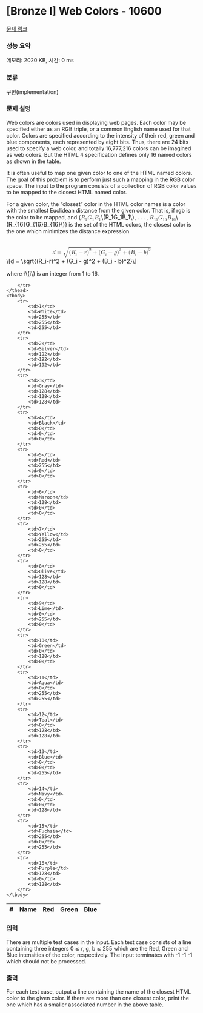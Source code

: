 # [Bronze I] Web Colors - 10600 

[문제 링크](https://www.acmicpc.net/problem/10600) 

### 성능 요약

메모리: 2020 KB, 시간: 0 ms

### 분류

구현(implementation)

### 문제 설명

<p>Web colors are colors used in displaying web pages. Each color may be specified either as an RGB triple, or a common English name used for that color. Colors are specified according to the intensity of their red, green and blue components, each represented by eight bits. Thus, there are 24 bits used to specify a web color, and totally 16,777,216 colors can be imagined as web colors. But the HTML 4 specification defines only 16 named colors as shown in the table.</p>

<p>It is often useful to map one given color to one of the HTML named colors. The goal of this problem is to perform just such a mapping in the RGB color space. The input to the program consists of a collection of RGB color values to be mapped to the closest HTML named color.</p>

<p>For a given color, the “closest” color in the HTML color names is a color with the smallest Euclidean distance from the given color. That is, if rgb is the color to be mapped, and {<mjx-container class="MathJax" jax="CHTML" style="font-size: 109%; position: relative;"><mjx-math class="MJX-TEX" aria-hidden="true"><mjx-msub><mjx-mi class="mjx-i"><mjx-c class="mjx-c1D445 TEX-I"></mjx-c></mjx-mi><mjx-script style="vertical-align: -0.15em;"><mjx-mn class="mjx-n" size="s"><mjx-c class="mjx-c31"></mjx-c></mjx-mn></mjx-script></mjx-msub><mjx-msub><mjx-mi class="mjx-i"><mjx-c class="mjx-c1D43A TEX-I"></mjx-c></mjx-mi><mjx-script style="vertical-align: -0.15em;"><mjx-mn class="mjx-n" size="s"><mjx-c class="mjx-c31"></mjx-c></mjx-mn></mjx-script></mjx-msub><mjx-msub><mjx-mi class="mjx-i"><mjx-c class="mjx-c1D435 TEX-I"></mjx-c></mjx-mi><mjx-script style="vertical-align: -0.15em;"><mjx-mn class="mjx-n" size="s"><mjx-c class="mjx-c31"></mjx-c></mjx-mn></mjx-script></mjx-msub></mjx-math><mjx-assistive-mml unselectable="on" display="inline"><math xmlns="http://www.w3.org/1998/Math/MathML"><msub><mi>R</mi><mn>1</mn></msub><msub><mi>G</mi><mn>1</mn></msub><msub><mi>B</mi><mn>1</mn></msub></math></mjx-assistive-mml><span aria-hidden="true" class="no-mathjax mjx-copytext">\(R_1G_1B_1\)</span></mjx-container>, . . . , <mjx-container class="MathJax" jax="CHTML" style="font-size: 109%; position: relative;"><mjx-math class="MJX-TEX" aria-hidden="true"><mjx-msub><mjx-mi class="mjx-i"><mjx-c class="mjx-c1D445 TEX-I"></mjx-c></mjx-mi><mjx-script style="vertical-align: -0.15em;"><mjx-texatom size="s" texclass="ORD"><mjx-mn class="mjx-n"><mjx-c class="mjx-c31"></mjx-c><mjx-c class="mjx-c36"></mjx-c></mjx-mn></mjx-texatom></mjx-script></mjx-msub><mjx-msub><mjx-mi class="mjx-i"><mjx-c class="mjx-c1D43A TEX-I"></mjx-c></mjx-mi><mjx-script style="vertical-align: -0.15em;"><mjx-texatom size="s" texclass="ORD"><mjx-mn class="mjx-n"><mjx-c class="mjx-c31"></mjx-c><mjx-c class="mjx-c36"></mjx-c></mjx-mn></mjx-texatom></mjx-script></mjx-msub><mjx-msub><mjx-mi class="mjx-i"><mjx-c class="mjx-c1D435 TEX-I"></mjx-c></mjx-mi><mjx-script style="vertical-align: -0.15em;"><mjx-texatom size="s" texclass="ORD"><mjx-mn class="mjx-n"><mjx-c class="mjx-c31"></mjx-c><mjx-c class="mjx-c36"></mjx-c></mjx-mn></mjx-texatom></mjx-script></mjx-msub></mjx-math><mjx-assistive-mml unselectable="on" display="inline"><math xmlns="http://www.w3.org/1998/Math/MathML"><msub><mi>R</mi><mrow data-mjx-texclass="ORD"><mn>16</mn></mrow></msub><msub><mi>G</mi><mrow data-mjx-texclass="ORD"><mn>16</mn></mrow></msub><msub><mi>B</mi><mrow data-mjx-texclass="ORD"><mn>16</mn></mrow></msub></math></mjx-assistive-mml><span aria-hidden="true" class="no-mathjax mjx-copytext">\(R_{16}G_{16}B_{16}\)</span></mjx-container>} is the set of the HTML colors, the closest color is the one which minimizes the distance expression</p>

<p><mjx-container class="MathJax" jax="CHTML" display="true" style="font-size: 109%; position: relative;"> <mjx-math display="true" class="MJX-TEX" aria-hidden="true" style="margin-left: 0px; margin-right: 0px;"><mjx-mi class="mjx-i"><mjx-c class="mjx-c1D451 TEX-I"></mjx-c></mjx-mi><mjx-mo class="mjx-n" space="4"><mjx-c class="mjx-c3D"></mjx-c></mjx-mo><mjx-msqrt space="4"><mjx-sqrt><mjx-surd><mjx-mo class="mjx-lop"><mjx-c class="mjx-c221A TEX-S2"></mjx-c></mjx-mo></mjx-surd><mjx-box style="padding-top: 0.45em;"><mjx-mo class="mjx-n"><mjx-c class="mjx-c28"></mjx-c></mjx-mo><mjx-msub><mjx-mi class="mjx-i"><mjx-c class="mjx-c1D445 TEX-I"></mjx-c></mjx-mi><mjx-script style="vertical-align: -0.15em;"><mjx-mi class="mjx-i" size="s"><mjx-c class="mjx-c1D456 TEX-I"></mjx-c></mjx-mi></mjx-script></mjx-msub><mjx-mo class="mjx-n" space="3"><mjx-c class="mjx-c2212"></mjx-c></mjx-mo><mjx-mi class="mjx-i" space="3"><mjx-c class="mjx-c1D45F TEX-I"></mjx-c></mjx-mi><mjx-msup><mjx-mo class="mjx-n"><mjx-c class="mjx-c29"></mjx-c></mjx-mo><mjx-script style="vertical-align: 0.289em;"><mjx-mn class="mjx-n" size="s"><mjx-c class="mjx-c32"></mjx-c></mjx-mn></mjx-script></mjx-msup><mjx-mo class="mjx-n" space="3"><mjx-c class="mjx-c2B"></mjx-c></mjx-mo><mjx-mo class="mjx-n" space="3"><mjx-c class="mjx-c28"></mjx-c></mjx-mo><mjx-msub><mjx-mi class="mjx-i"><mjx-c class="mjx-c1D43A TEX-I"></mjx-c></mjx-mi><mjx-script style="vertical-align: -0.15em;"><mjx-mi class="mjx-i" size="s"><mjx-c class="mjx-c1D456 TEX-I"></mjx-c></mjx-mi></mjx-script></mjx-msub><mjx-mo class="mjx-n" space="3"><mjx-c class="mjx-c2212"></mjx-c></mjx-mo><mjx-mi class="mjx-i" space="3"><mjx-c class="mjx-c1D454 TEX-I"></mjx-c></mjx-mi><mjx-msup><mjx-mo class="mjx-n"><mjx-c class="mjx-c29"></mjx-c></mjx-mo><mjx-script style="vertical-align: 0.289em;"><mjx-mn class="mjx-n" size="s"><mjx-c class="mjx-c32"></mjx-c></mjx-mn></mjx-script></mjx-msup><mjx-mo class="mjx-n" space="3"><mjx-c class="mjx-c2B"></mjx-c></mjx-mo><mjx-mo class="mjx-n" space="3"><mjx-c class="mjx-c28"></mjx-c></mjx-mo><mjx-msub><mjx-mi class="mjx-i"><mjx-c class="mjx-c1D435 TEX-I"></mjx-c></mjx-mi><mjx-script style="vertical-align: -0.15em;"><mjx-mi class="mjx-i" size="s"><mjx-c class="mjx-c1D456 TEX-I"></mjx-c></mjx-mi></mjx-script></mjx-msub><mjx-mo class="mjx-n" space="3"><mjx-c class="mjx-c2212"></mjx-c></mjx-mo><mjx-mi class="mjx-i" space="3"><mjx-c class="mjx-c1D44F TEX-I"></mjx-c></mjx-mi><mjx-msup><mjx-mo class="mjx-n"><mjx-c class="mjx-c29"></mjx-c></mjx-mo><mjx-script style="vertical-align: 0.289em;"><mjx-mn class="mjx-n" size="s"><mjx-c class="mjx-c32"></mjx-c></mjx-mn></mjx-script></mjx-msup></mjx-box></mjx-sqrt></mjx-msqrt></mjx-math><mjx-assistive-mml unselectable="on" display="block"><math xmlns="http://www.w3.org/1998/Math/MathML" display="block"><mi>d</mi><mo>=</mo><msqrt><mo stretchy="false">(</mo><msub><mi>R</mi><mi>i</mi></msub><mo>−</mo><mi>r</mi><msup><mo stretchy="false">)</mo><mn>2</mn></msup><mo>+</mo><mo stretchy="false">(</mo><msub><mi>G</mi><mi>i</mi></msub><mo>−</mo><mi>g</mi><msup><mo stretchy="false">)</mo><mn>2</mn></msup><mo>+</mo><mo stretchy="false">(</mo><msub><mi>B</mi><mi>i</mi></msub><mo>−</mo><mi>b</mi><msup><mo stretchy="false">)</mo><mn>2</mn></msup></msqrt></math></mjx-assistive-mml><span aria-hidden="true" class="no-mathjax mjx-copytext">\[d = \sqrt{(R_i-r)^2 + (G_i - g)^2 + (B_i - b)^2}\]</span> </mjx-container></p>

<p>where <mjx-container class="MathJax" jax="CHTML" style="font-size: 109%; position: relative;"><mjx-math class="MJX-TEX" aria-hidden="true"><mjx-mi class="mjx-i"><mjx-c class="mjx-c1D456 TEX-I"></mjx-c></mjx-mi></mjx-math><mjx-assistive-mml unselectable="on" display="inline"><math xmlns="http://www.w3.org/1998/Math/MathML"><mi>i</mi></math></mjx-assistive-mml><span aria-hidden="true" class="no-mathjax mjx-copytext">\(i\)</span></mjx-container> is an integer from 1 to 16.</p>

<table class="table table-bordered" style="width:50%">
	<thead>
		<tr>
			<th>#</th>
			<th>Name</th>
			<th>Red</th>
			<th>Green</th>
			<th>Blue</th>

		</tr>
	</thead>
	<tbody>
		<tr>
			<td>1</td>
			<td>White</td>
			<td>255</td>
			<td>255</td>
			<td>255</td>
		</tr>
		<tr>
			<td>2</td>
			<td>Silver</td>
			<td>192</td>
			<td>192</td>
			<td>192</td>
		</tr>
		<tr>
			<td>3</td>
			<td>Gray</td>
			<td>128</td>
			<td>128</td>
			<td>128</td>
		</tr>
		<tr>
			<td>4</td>
			<td>Black</td>
			<td>0</td>
			<td>0</td>
			<td>0</td>
		</tr>
		<tr>
			<td>5</td>
			<td>Red</td>
			<td>255</td>
			<td>0</td>
			<td>0</td>
		</tr>
		<tr>
			<td>6</td>
			<td>Maroon</td>
			<td>128</td>
			<td>0</td>
			<td>0</td>
		</tr>
		<tr>
			<td>7</td>
			<td>Yellow</td>
			<td>255</td>
			<td>255</td>
			<td>0</td>
		</tr>
		<tr>
			<td>8</td>
			<td>Olive</td>
			<td>128</td>
			<td>128</td>
			<td>0</td>
		</tr>
		<tr>
			<td>9</td>
			<td>Lime</td>
			<td>0</td>
			<td>255</td>
			<td>0</td>
		</tr>
		<tr>
			<td>10</td>
			<td>Green</td>
			<td>0</td>
			<td>128</td>
			<td>0</td>
		</tr>
		<tr>
			<td>11</td>
			<td>Aqua</td>
			<td>0</td>
			<td>255</td>
			<td>255</td>
		</tr>
		<tr>
			<td>12</td>
			<td>Teal</td>
			<td>0</td>
			<td>128</td>
			<td>128</td>
		</tr>
		<tr>
			<td>13</td>
			<td>Blue</td>
			<td>0</td>
			<td>0</td>
			<td>255</td>
		</tr>
		<tr>
			<td>14</td>
			<td>Navy</td>
			<td>0</td>
			<td>0</td>
			<td>128</td>
		</tr>
		<tr>
			<td>15</td>
			<td>Fuchsia</td>
			<td>255</td>
			<td>0</td>
			<td>255</td>
		</tr>
		<tr>
			<td>16</td>
			<td>Purple</td>
			<td>128</td>
			<td>0</td>
			<td>128</td>
		</tr>
	</tbody>
</table>

### 입력 

 <p>There are multiple test cases in the input. Each test case consists of a line containing three integers 0 ⩽ r, g, b ⩽ 255 which are the Red, Green and Blue intensities of the color, respectively. The input terminates with -1 -1 -1 which should not be processed.</p>

### 출력 

 <p>For each test case, output a line containing the name of the closest HTML color to the given color. If there are more than one closest color, print the one which has a smaller associated number in the above table.</p>

